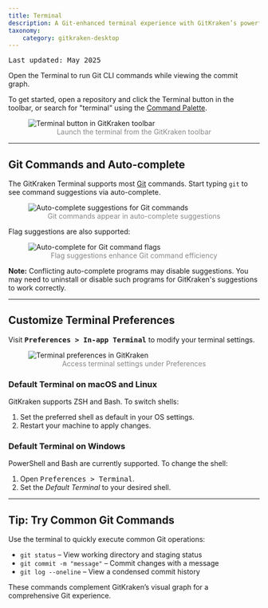 ```yaml
---
title: Terminal
description: A Git-enhanced terminal experience with GitKraken’s powerful visual Git commit graph
taxonomy:
    category: gitkraken-desktop
---
```

<kbd>Last updated: May 2025</kbd>

Open the Terminal to run Git CLI commands while viewing the commit graph.

To get started, open a repository and click the Terminal <i class="fa fa-terminal" aria-hidden="true"></i> button in the toolbar, or search for "terminal" using the <a href="/working-with-repositories/command-palette">Command Palette</a>.

<figure>
  <img src="/wp-content/uploads/terminal-button-2025.png" srcset="/wp-content/uploads/terminal-button-2025@2x.png" class="help-center-img img-bordered" alt="Terminal button in GitKraken toolbar">
  <figcaption style="text-align:center; color:#888">Launch the terminal from the GitKraken toolbar</figcaption>
</figure>

---

## Git Commands and Auto-complete

The GitKraken Terminal supports most <a href="https://git-scm.com/" target="_blank">Git</a> commands. Start typing `git` to see command suggestions via auto-complete.

<figure>
  <img src="/wp-content/uploads/autocomplete-suggestions.png" class="help-center-img img-bordered" alt="Auto-complete suggestions for Git commands">
  <figcaption style="text-align:center; color:#888">Git commands appear in auto-complete suggestions</figcaption>
</figure>

Flag suggestions are also supported:

<figure>
  <img src="/wp-content/uploads/autocomplete-suggestions-flags.png" class="help-center-img img-bordered" alt="Auto-complete for Git command flags">
  <figcaption style="text-align:center; color:#888">Flag suggestions enhance Git command efficiency</figcaption>
</figure>

<div class='callout callout--warning'>
    <p><strong>Note:</strong> Conflicting auto-complete programs may disable suggestions. You may need to uninstall or disable such programs for GitKraken's suggestions to work correctly.</p>
</div>

---

## Customize Terminal Preferences

Visit <kbd><strong>Preferences > In-app Terminal</strong></kbd> to modify your terminal settings.

<figure>
  <img src="/wp-content/uploads/terminal-preferences-2025.png" srcset="/wp-content/uploads/terminal-preferences-2025@2x.png" class="help-center-img img-bordered" alt="Terminal preferences in GitKraken">
  <figcaption style="text-align:center; color:#888">Access terminal settings under Preferences</figcaption>
</figure>

### Default Terminal on macOS and Linux

GitKraken supports ZSH and Bash. To switch shells:
1. Set the preferred shell as default in your OS settings.
2. Restart your machine to apply changes.

### Default Terminal on Windows

PowerShell and Bash are currently supported. To change the shell:
1. Open <kbd>Preferences > Terminal</kbd>.
2. Set the _Default Terminal_ to your desired shell.

---

## Tip: Try Common Git Commands

Use the terminal to quickly execute common Git operations:

- `git status` – View working directory and staging status
- `git commit -m "message"` – Commit changes with a message
- `git log --oneline` – View a condensed commit history

These commands complement GitKraken’s visual graph for a comprehensive Git experience.
